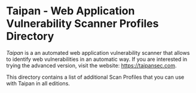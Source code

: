 # Taipan - Web Application Vulnerability Scanner Profiles Directory

_Taipan_ is a an automated web application vulnerability scanner that allows to identify web vulnerabilities in an automatic way. 
If you are interested in trying the advanced version, visit the website: <a href="https://taipansec.com">https://taipansec.com</a>.

This directory contains a list of additional Scan Profiles that you can use with Taipan in all editions.
